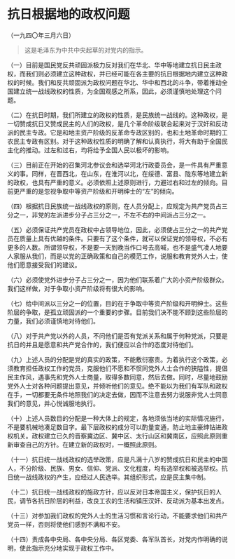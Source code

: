 # 抗日根据地的政权问题

（一九四〇年三月六日）

> 这是毛泽东为中共中央起草的对党内的指示。

（一）目前是国民党反共顽固派极力反对我们在华北、华中等地建立抗日民主政权，而我们则必须建立这种政权，并已经可能在各主要的抗日根据地内建立这种政权的时候。我们和反共顽固派为政权问题在华北、华中和西北的斗争，带着推动全国建立统一战线政权的性质，为全国观感之所系，因此，必须谨慎地处理这个问题。

（二）在抗日时期，我们所建立的政权的性质，是民族统一战线的。这种政权，是一切赞成抗日又赞成民主的人们的政权，是几个革命阶级联合起来对于汉奸和反动派的民主专政。它是和地主资产阶级的反革命专政区别的，也和土地革命时期的工农民主专政有区别。对于这种政权性质的明确了解和认真执行，将大有助于全国民主化的推动。过左和过右，均将给予全国人民以极坏的影响。

（三）目前正在开始的召集河北参议会和选举河北行政委员会，是一件具有严重意义的事。同样，在晋西北，在山东，在淮河以北，在绥德、富县、陇东等地建立新的政权，也具有严重的意义。必须依照上述原则进行，力避过右和过左的倾向。目前更严重的是忽视争取中等资产阶级和开明绅士的“左”的倾向。

（四）根据抗日民族统一战线政权的原则，在人员分配上，应规定为共产党员占三分之一，非党的左派进步分子占三分之一，不左不右的中间派占三分之一。

（五）必须保证共产党员在政权中占领导地位，因此，必须使占三分之一的共产党员在质量上具有优越的条件。只要有了这个条件，就可以保证党的领导权，不必有更多的人数。所谓领导权，不是要一天到晚当作口号去高喊，也不是盛气凌人地要人家服从我们，而是以党的正确政策和自己的模范工作，说服和教育党外人士，使他们愿意接受我们的建议。

（六）必须使党外进步分子占三分之一，因为他们联系着广大的小资产阶级群众。我们这样做，对于争取小资产阶级将有很大的影响。

（七）给中间派以三分之一的位置，目的在于争取中等资产阶级和开明绅士。这些阶层的争取，是孤立顽固派的一个重要的步骤。目前我们决不能不顾到这些阶层的力量，我们必须谨慎地对待他们。

（八）对于共产党以外的人员，不问他们是否有党派关系和属于何种党派，只要是抗日的并且是愿意和共产党合作的，我们便应以合作的态度对待他们。

（九）上述人员的分配是党的真实的政策，不能敷衍塞责。为着执行这个政策，必须教育担任政权工作的党员，克服他们不愿和不惯同党外人士合作的狭隘性，提倡民主作风，遇事先和党外人士商量，取得多数同意，然后去做。同时，尽量地鼓励党外人士对各种问题提出意见，并倾听他们的意见。绝不能以为我们有军队和政权在手，一切都要无条件地照我们的决定去做，因而不注意去努力说服非党人士同意我们的意见，并心悦诚服地执行。

（十）上述人员数目的分配是一种大体上的规定，各地须依当地的实际情况施行，不是要机械地凑足数目字。最下层政权的成分可以酌量变通，防止地主豪绅钻进政权机关。政权建立已久的晋察冀边区、冀中区、太行山区和冀南区，应照此原则重新审查自己的方针。在建立新的政权时，一概照此原则。

（十一）抗日统一战线政权的选举政策，应是凡满十八岁的赞成抗日和民主的中国人，不分阶级、民族、男女、信仰、党派、文化程度，均有选举权和被选举权。抗日统一战线政权的产生，应经过人民选举。其组织形式，应是民主集中制。

（十二）抗日统一战线政权的施政方针，应以反对日本帝国主义，保护抗日的人民，调节各抗日阶层的利益，改良工农的生活和镇压汉奸、反动派为基本出发点。

（十三）对参加我们政权的党外人士的生活习惯和言论行动，不能要求他们和共产党员一样，否则将使他们感到不满和不安。

（十四）责成各中央局、各中央分局、各区党委、各军队首长，对党内作明确的说明，使此指示充分地实现于政权工作中。
